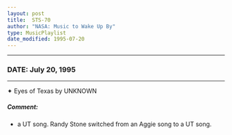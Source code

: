 ```yaml
---
layout: post
title:  STS-70
author: "NASA: Music to Wake Up By"
type: MusicPlaylist
date_modified: 1995-07-20
---
```


----
### DATE: July 20, 1995
----
✦ Eyes of Texas by UNKNOWN

##### Comment:
* a UT song. Randy Stone switched from an Aggie song to a UT song.
